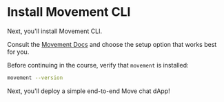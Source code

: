 # Install Movement CLI

Next, you'll install Movement CLI.

Consult the [Movement Docs](https://docs.movementlabs.xyz) and choose the setup option that works best for you.

Before continuing in the course, verify that `movement` is installed:

```bash
movement --version 
```

Next, you'll deploy a simple end-to-end Move chat dApp!
